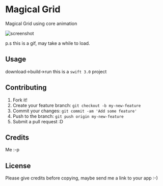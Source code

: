
# Magical Grid
Magical Grid using core animation

![screenshot](http://i.imgur.com/EtvjIky.gif)


p.s this is a gif, may take a while to load.

## Usage
download->build->run
this is a `swift 3.0` project

## Contributing
1. Fork it!
2. Create your feature branch: `git checkout -b my-new-feature`
3. Commit your changes: `git commit -am 'Add some feature'`
4. Push to the branch: `git push origin my-new-feature`
5. Submit a pull request :D

## Credits
Me :-p
## License
Please give credits before copying, maybe send me a link to your app :-)

